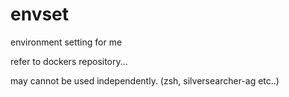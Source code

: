 # envset
environment setting for me

refer to dockers repository...

may cannot be used independently. (zsh, silversearcher-ag etc..)
